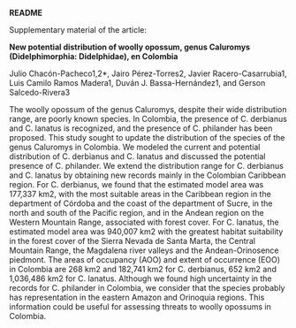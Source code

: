 **README**

Supplementary material of the article:

**New potential distribution of woolly opossum, genus Caluromys (Didelphimorphia: Didelphidae), en Colombia**

Julio Chacón-Pacheco1,2*, Jairo Pérez-Torres2, Javier Racero-Casarrubia1, Luis Camilo Ramos Madera1, Duván J. Bassa-Hernández1, and Gerson Salcedo-Rivera3 

The woolly opossum of the genus Caluromys, despite their wide distribution range, are poorly known species.  In Colombia, the presence of C. derbianus and C. lanatus is recognized, and the presence of C. philander has been proposed.  This study sought to update the distribution of the species of the genus Caluromys in Colombia.  We modeled the current and potential distribution of C. derbianus and C. lanatus and discussed the potential presence of C. philander.  We extend the distribution range for C. derbianus and C. lanatus by obtaining new records mainly in the Colombian Caribbean region.  For C. derbianus, we found that the estimated model area was 177,337 km2, with the most suitable areas in the Caribbean region in the department of Córdoba and the coast of the department of Sucre, in the north and south of the Pacific region, and in the Andean region on the Western Mountain Range, associated with forest cover.  For C. lanatus, the estimated model area was 940,007 km2 with the greatest habitat suitability in the forest cover of the Sierra Nevada de Santa Marta, the Central Mountain Range, the Magdalena river valleys and the Andean-Orinosence piedmont.  The areas of occupancy (AOO) and extent of occurrence (EOO) in Colombia are 268 km2 and 182,741 km2 for C. derbianus, 652 km2 and 1,036,486 km2 for C. lanatus.  Although we found high uncertainty in the records for C. philander in Colombia, we consider that the species probably has representation in the eastern Amazon and Orinoquia regions.  This information could be useful for assessing threats to woolly opossums in Colombia.
